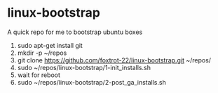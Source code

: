 # linux-bootstrap
A quick repo for me to bootstrap ubuntu boxes
1. sudo apt-get install git
2. mkdir -p ~/repos
3. git clone https://github.com/foxtrot-22/linux-bootstrap.git ~/repos/
4. sudo ~/repos/linux-bootstrap/1-init_installs.sh
5. wait for reboot
6. sudo ~/repos/linux-bootstrap/2-post_ga_installs.sh
